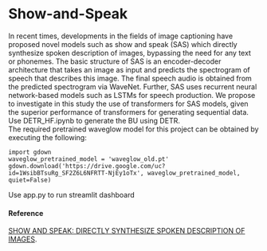 # Show-and-Speak
In recent times, developments in the fields of image captioning have proposed novel models such as show and speak (SAS) which directly synthesize spoken description of images, bypassing the need for any text or phonemes. The basic structure of SAS is an encoder-decoder architecture that takes an image as input and predicts the spectrogram of speech that describes this image. The final speech audio is obtained from the predicted spectrogram via WaveNet. Further, SAS uses recurrent neural network-based models such as LSTMs for speech production. We propose to investigate in this study the use of transformers for SAS models, given the superior performance of transformers for generating sequential data.<br />
Use DETR_HF.ipynb to generate the BU using DETR.<br />
The required pretrained waveglow model for this project can be obtained by executing the following: 
```
import gdown
waveglow_pretrained_model = 'waveglow_old.pt'
gdown.download('https://drive.google.com/uc?id=1WsibBTsuRg_SF2Z6L6NFRTT-NjEy1oTx', waveglow_pretrained_model, quiet=False) 
``` 

Use app.py to run streamlit dashboard
#### Reference <br/>
[SHOW AND SPEAK: DIRECTLY SYNTHESIZE SPOKEN DESCRIPTION OF IMAGES]([https://pages.github.com/](https://arxiv.org/abs/2010.12267)).
